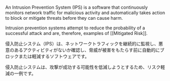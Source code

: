 
An Intrusion Prevention System (IPS) is a software that continuously monitors network traffic for malicious activity and automatically takes action to block or mitigate threats before they can cause harm.

Intrusion prevention systems attempt to reduce the probability of a successful attack and are, therefore, examples of [[Mitigated Risk]]. 

侵入防止システム（IPS）は、ネットワークトラフィックを継続的に監視し、悪意のあるアクティビティがないか確認し、脅威が被害をもたらす前に自動的にブロックまたは軽減するソフトウェアです。

侵入防止システムは、攻撃が成功する可能性を低減しようとするため、リスク軽減の一例です。